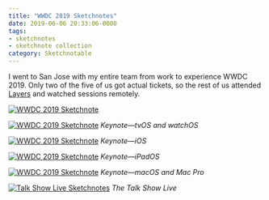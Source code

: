 ```yaml
---
title: "WWDC 2019 Sketchnotes"
date: 2019-06-06 20:33:06-0000
tags:
- sketchnotes
- sketchnote collection
category: Sketchnotable
---
```


I went to San Jose with my entire team from work to experience WWDC 2019. Only two of the five of us got actual tickets, so the rest of us attended [Layers](/2019/06/05/layers-sketchnotes.html) and watched sessions remotely.

[![WWDC 2019 Sketchnote](/uploads/2019/0520ae6adf.png)](/uploads/2019/0520ae6adf.png)

[![WWDC 2019 Sketchnote](/uploads/2019/69fa4355d7.jpg)](/uploads/2019/69fa4355d7.jpg)
_Keynote—tvOS and watchOS_

[![WWDC 2019 Sketchnote](/uploads/2019/778b089f01.jpg)](/uploads/2019/778b089f01.jpg)
_Keynote—iOS_

[![WWDC 2019 Sketchnote](/uploads/2019/8b3b6c74b2.jpg)](/uploads/2019/8b3b6c74b2.jpg)
_Keynote—iPadOS_

[![WWDC 2019 Sketchnote](/uploads/2019/e38dca811f.jpg)](/uploads/2019/e38dca811f.jpg)
_Keynote—macOS and Mac Pro_

[![Talk Show Live Sketchnotes](/uploads/2019/03b76cd305.jpg)](/uploads/2019/03b76cd305.jpg)
_The Talk Show Live_